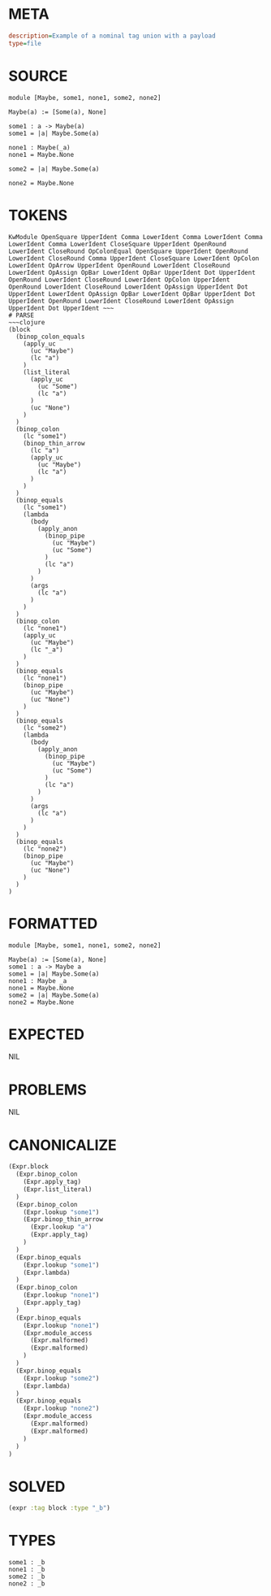 # META
~~~ini
description=Example of a nominal tag union with a payload
type=file
~~~
# SOURCE
~~~roc
module [Maybe, some1, none1, some2, none2]

Maybe(a) := [Some(a), None]

some1 : a -> Maybe(a)
some1 = |a| Maybe.Some(a)

none1 : Maybe(_a)
none1 = Maybe.None

some2 = |a| Maybe.Some(a)

none2 = Maybe.None
~~~
# TOKENS
~~~text
KwModule OpenSquare UpperIdent Comma LowerIdent Comma LowerIdent Comma LowerIdent Comma LowerIdent CloseSquare UpperIdent OpenRound LowerIdent CloseRound OpColonEqual OpenSquare UpperIdent OpenRound LowerIdent CloseRound Comma UpperIdent CloseSquare LowerIdent OpColon LowerIdent OpArrow UpperIdent OpenRound LowerIdent CloseRound LowerIdent OpAssign OpBar LowerIdent OpBar UpperIdent Dot UpperIdent OpenRound LowerIdent CloseRound LowerIdent OpColon UpperIdent OpenRound LowerIdent CloseRound LowerIdent OpAssign UpperIdent Dot UpperIdent LowerIdent OpAssign OpBar LowerIdent OpBar UpperIdent Dot UpperIdent OpenRound LowerIdent CloseRound LowerIdent OpAssign UpperIdent Dot UpperIdent ~~~
# PARSE
~~~clojure
(block
  (binop_colon_equals
    (apply_uc
      (uc "Maybe")
      (lc "a")
    )
    (list_literal
      (apply_uc
        (uc "Some")
        (lc "a")
      )
      (uc "None")
    )
  )
  (binop_colon
    (lc "some1")
    (binop_thin_arrow
      (lc "a")
      (apply_uc
        (uc "Maybe")
        (lc "a")
      )
    )
  )
  (binop_equals
    (lc "some1")
    (lambda
      (body
        (apply_anon
          (binop_pipe
            (uc "Maybe")
            (uc "Some")
          )
          (lc "a")
        )
      )
      (args
        (lc "a")
      )
    )
  )
  (binop_colon
    (lc "none1")
    (apply_uc
      (uc "Maybe")
      (lc "_a")
    )
  )
  (binop_equals
    (lc "none1")
    (binop_pipe
      (uc "Maybe")
      (uc "None")
    )
  )
  (binop_equals
    (lc "some2")
    (lambda
      (body
        (apply_anon
          (binop_pipe
            (uc "Maybe")
            (uc "Some")
          )
          (lc "a")
        )
      )
      (args
        (lc "a")
      )
    )
  )
  (binop_equals
    (lc "none2")
    (binop_pipe
      (uc "Maybe")
      (uc "None")
    )
  )
)
~~~
# FORMATTED
~~~roc
module [Maybe, some1, none1, some2, none2]

Maybe(a) := [Some(a), None]
some1 : a -> Maybe a
some1 = |a| Maybe.Some(a)
none1 : Maybe _a
none1 = Maybe.None
some2 = |a| Maybe.Some(a)
none2 = Maybe.None
~~~
# EXPECTED
NIL
# PROBLEMS
NIL
# CANONICALIZE
~~~clojure
(Expr.block
  (Expr.binop_colon
    (Expr.apply_tag)
    (Expr.list_literal)
  )
  (Expr.binop_colon
    (Expr.lookup "some1")
    (Expr.binop_thin_arrow
      (Expr.lookup "a")
      (Expr.apply_tag)
    )
  )
  (Expr.binop_equals
    (Expr.lookup "some1")
    (Expr.lambda)
  )
  (Expr.binop_colon
    (Expr.lookup "none1")
    (Expr.apply_tag)
  )
  (Expr.binop_equals
    (Expr.lookup "none1")
    (Expr.module_access
      (Expr.malformed)
      (Expr.malformed)
    )
  )
  (Expr.binop_equals
    (Expr.lookup "some2")
    (Expr.lambda)
  )
  (Expr.binop_equals
    (Expr.lookup "none2")
    (Expr.module_access
      (Expr.malformed)
      (Expr.malformed)
    )
  )
)
~~~
# SOLVED
~~~clojure
(expr :tag block :type "_b")
~~~
# TYPES
~~~roc
some1 : _b
none1 : _b
some2 : _b
none2 : _b
~~~
